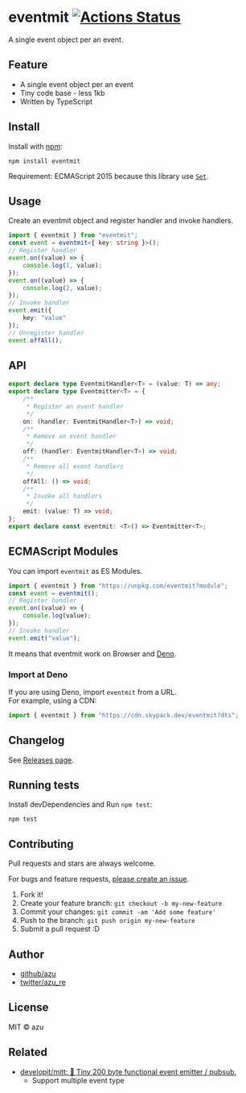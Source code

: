 # eventmit [![Actions Status](https://github.com/azu/eventmit/workflows/test/badge.svg)](https://github.com/azu/eventmit/actions?query=workflow%3A"test")

A single event object per an event.

## Feature

- A single event object per an event
- Tiny code base - less 1kb
- Written by TypeScript

## Install

Install with [npm](https://www.npmjs.com/):

    npm install eventmit

Requirement: ECMAScript 2015 because this library use [`Set`](https://developer.mozilla.org/docs/Web/JavaScript/Reference/Global_Objects/Set).

## Usage

Create an eventmit object and register handler and invoke handlers.

```ts
import { eventmit } from "eventmit";
const event = eventmit<{ key: string }>();
// Register handler
event.on((value) => {
    console.log(1, value);
});
event.on((value) => {
    console.log(2, value);
});
// Invoke handler
event.emit({
    key: "value"
});
// Unregister handler
event.offAll();
```

## API

```ts
export declare type EventmitHandler<T> = (value: T) => any;
export declare type Eventmitter<T> = {
    /**
     * Register an event handler
     */
    on: (handler: EventmitHandler<T>) => void;
    /**
     * Remove an event handler
     */
    off: (handler: EventmitHandler<T>) => void;
    /**
     * Remove all event handlers
     */
    offAll: () => void;
    /**
     * Invoke all handlers
     */
    emit: (value: T) => void;
};
export declare const eventmit: <T>() => Eventmitter<T>;
```

## ECMAScript Modules

You can import `eventmit` as ES Modules.

```js
import { eventmit } from "https://unpkg.com/eventmit?module";
const event = eventmit();
// Register handler
event.on((value) => {
    console.log(value);
});
// Invoke handler
event.emit("value");
```

It means that eventmit work on Browser and [Deno](https://deno.land/).

### Import at Deno
If you are using Deno, import `eventmit` from a URL.  
For example, using a CDN:

```typescript
import { eventmit } from "https://cdn.skypack.dev/eventmit?dts";
```

## Changelog

See [Releases page](https://github.com/azu/eventmit/releases).

## Running tests

Install devDependencies and Run `npm test`:

    npm test

## Contributing

Pull requests and stars are always welcome.

For bugs and feature requests, [please create an issue](https://github.com/azu/eventmit/issues).

1. Fork it!
2. Create your feature branch: `git checkout -b my-new-feature`
3. Commit your changes: `git commit -am 'Add some feature'`
4. Push to the branch: `git push origin my-new-feature`
5. Submit a pull request :D

## Author

- [github/azu](https://github.com/azu)
- [twitter/azu_re](https://twitter.com/azu_re)

## License

MIT © azu

## Related

- [developit/mitt: 🥊 Tiny 200 byte functional event emitter / pubsub.](https://github.com/developit/mitt)
    - Support multiple event type
